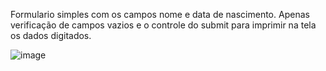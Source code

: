 Formulario simples com os campos nome e data de nascimento.
Apenas verificação de campos vazios e o controle do submit para imprimir na tela os dados digitados.


![image](https://github.com/Debiason/7DaysOfCode_firstday/assets/39072269/da4442d7-e186-4dbe-a80b-d5a36d943518)

